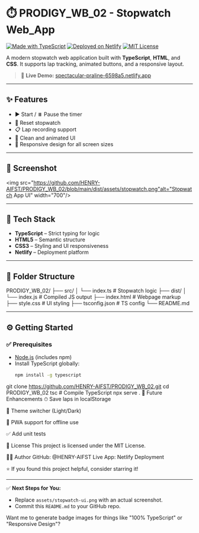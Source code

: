 # ⏱️ PRODIGY_WB_02 - Stopwatch Web_App

[![Made with TypeScript](https://img.shields.io/badge/Made%20with-TypeScript-3178c6?logo=typescript&logoColor=white)](https://www.typescriptlang.org/)
[![Deployed on Netlify](https://img.shields.io/badge/Deployed%20on-Netlify-00C7B7?logo=netlify&logoColor=white)](https://spectacular-praline-6598a5.netlify.app/)
[![MIT License](https://img.shields.io/badge/License-MIT-green.svg)](#license)

A modern stopwatch web application built with **TypeScript**, **HTML**, and **CSS**. It supports lap tracking, animated buttons, and a responsive layout.

> 🔗 **Live Demo:** [spectacular-praline-6598a5.netlify.app](https://spectacular-praline-6598a5.netlify.app/)

---

## ✨ Features

- ▶️ Start / ⏸️ Pause the timer
- 🔁 Reset stopwatch
- 📋 Lap recording support
- 🎨 Clean and animated UI
- 📱 Responsive design for all screen sizes

---

## 📸 Screenshot

<img src="https://github.com/HENRY-AIFST/PRODIGY_WB_02/blob/main/dist/assets/stopwatch.png"alt="Stopwatch App UI" width="700"/>


---

## 🧰 Tech Stack

- **TypeScript** – Strict typing for logic
- **HTML5** – Semantic structure
- **CSS3** – Styling and UI responsiveness
- **Netlify** – Deployment platform

---

## 📂 Folder Structure


PRODIGY_WB_02/
├── src/
│ └── index.ts # Stopwatch logic
├── dist/
│ └── index.js # Compiled JS output
├── index.html # Webpage markup
├── style.css # UI styling
├── tsconfig.json # TS config
└── README.md

---

## ⚙️ Getting Started

### ✅ Prerequisites

- [Node.js](https://nodejs.org/) (includes npm)
- Install TypeScript globally:
  ```bash
  npm install -g typescript
git clone https://github.com/HENRY-AIFST/PRODIGY_WB_02.git
cd PRODIGY_WB_02
tsc          # Compile TypeScript
npx serve .
🧩 Future Enhancements
⏱ Save laps in localStorage

🎨 Theme switcher (Light/Dark)

📲 PWA support for offline use

✅ Add unit tests

📄 License
This project is licensed under the MIT License.

🙋‍♂️ Author
GitHub: @HENRY-AIFST
Live App: Netlify Deployment

⭐ If you found this project helpful, consider starring it!

---

✅ **Next Steps for You:**

- Replace `assets/stopwatch-ui.png` with an actual screenshot.
- Commit this `README.md` to your GitHub repo.

Want me to generate badge images for things like "100% TypeScript" or "Responsive Design"?
